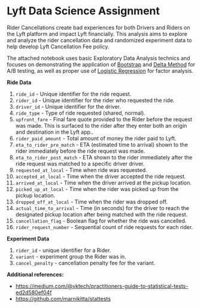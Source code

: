 # Lyft Data Science Assignment
Rider Cancellations create bad experiences for both Drivers and Riders on the Lyft platform and impact Lyft financially. This analysis aims to explore and analyze the rider cancellation data and randomized experiment data to help develop Lyft Cancellation Fee policy.

The attached notebook uses basic Exploratory Data Analysis technics and focuses on demonstrating the application of [Bootstrap](https://en.wikipedia.org/wiki/Bootstrapping_(statistics)) and [Delta Method](https://dl.acm.org/doi/10.1145/3219819.3219919) for A/B testing, as well as proper use of [Logistic Regression](https://en.wikipedia.org/wiki/Logistic_regression) for factor analysis.

**Ride Data**
1. `ride_id` - Unique identifier for the ride request.
2. `rider_id` - Unique identifier for the rider who requested the ride.
3. `driver_id` - Unique identifier for the driver.
4. `ride_type` - Type of ride requested (shared, normal).
5. `upfront_fare` - Final fare quote provided to the Rider before the request was made. This is
surfaced to the rider after they enter both an origin and destination in the Lyft app..
6. `rider_paid_amount` - Total amount of money the rider paid to Lyft.
7. `eta_to_rider_pre_match` - ETA (estimated time to arrival) shown to the rider immediately
before the ride request was made.
8. `eta_to_rider_post_match` - ETA shown to the rider immediately after the ride request was matched to a specific driver driver.
9. `requested_at_local` - Time when ride was requested.
10. `accepted_at_local` - Time when the driver accepted the ride request.
11. `arrived_at_local` - Time when the driver arrived at the pickup location.
12. `picked_up_at_local` - Time when the rider was picked up from the pickup location.
13. `dropped_off_at_local` - Time when the rider was dropped off.
14. `actual_time_to_arrival` - Time (in seconds) for the driver to reach the designated pickup
location after being matched with the ride request.
15. `cancellation_flag` - Boolean flag for whether the ride was cancelled.
16. `rider_request_number` - Sequential count of ride requests for each rider.

**Experiment Data**
1. `rider_id` - unique identifier for a Rider.
2. `variant` - experiment group the Rider was in.
3. `cancel_penalty` - cancellation penalty fee for the variant.

**Additional references:**
* https://medium.com/@vktech/practitioners-guide-to-statistical-tests-ed2d580ef04f
* https://github.com/marnikitta/stattests
